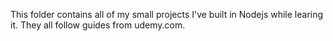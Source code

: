 This folder contains all of my small projects I've built in Nodejs while learing it. They all follow guides from udemy.com. 
